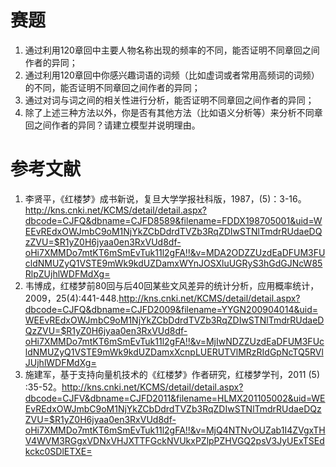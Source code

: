 # 赛题

1. 通过利用120章回中主要人物名称出现的频率的不同，能否证明不同章回之间作者的异同；
2. 通过利用120章回中你感兴趣词语的词频（比如虚词或者常用高频词的词频）的不同，能否证明不同章回之间作者的异同；
3. 通过对词与词之间的相关性进行分析，能否证明不同章回之间作者的异同；
4. 除了上述三种方法以外，你是否有其他方法（比如语义分析等）来分析不同章回之间作者的异同？请建立模型并说明理由。

# 参考文献

1. 李贤平，《红楼梦》成书新说，复旦大学学报社科版，1987，(5)：3-16。<http://kns.cnki.net/KCMS/detail/detail.aspx?dbcode=CJFQ&dbname=CJFD8589&filename=FDDX198705001&uid=WEEvREdxOWJmbC9oM1NjYkZCbDdrdTVZb3RqZDIwSTNlTmdrRUdaeDQzZVU=$R1yZ0H6jyaa0en3RxVUd8df-oHi7XMMDo7mtKT6mSmEvTuk11l2gFA!!&v=MDA2ODZZUzdEaDFUM3FUcldNMUZyQ1VSTE9mWk9kdUZDamxWYnJOSXluUGRyS3hGdGJNcW85RlpZUjhlWDFMdXg=>
2. 韦博成，红楼梦前80回与后40回某些文风差异的统计分析，应用概率统计，2009，25(4):441-448.<http://kns.cnki.net/KCMS/detail/detail.aspx?dbcode=CJFQ&dbname=CJFD2009&filename=YYGN200904014&uid=WEEvREdxOWJmbC9oM1NjYkZCbDdrdTVZb3RqZDIwSTNlTmdrRUdaeDQzZVU=$R1yZ0H6jyaa0en3RxVUd8df-oHi7XMMDo7mtKT6mSmEvTuk11l2gFA!!&v=MjIwNDZZUzdEaDFUM3FUcldNMUZyQ1VSTE9mWk9kdUZDamxXcnpLUERUTVlMRzRIdGpNcTQ5RVlJUjhlWDFMdXg=>
3. 施建军，基于支持向量机技术的《红楼梦》作者研究，红楼梦学刊，2011 (5) :35-52。<http://kns.cnki.net/KCMS/detail/detail.aspx?dbcode=CJFV&dbname=CJFD2011&filename=HLMX201105002&uid=WEEvREdxOWJmbC9oM1NjYkZCbDdrdTVZb3RqZDIwSTNlTmdrRUdaeDQzZVU=$R1yZ0H6jyaa0en3RxVUd8df-oHi7XMMDo7mtKT6mSmEvTuk11l2gFA!!&v=MjQ4NTNvOUZab1I4ZVgxTHV4WVM3RGgxVDNxVHJXTTFGckNVUkxPZlpPZHVGQ2psV3JyUExTSEdkckc0SDlETXE=>
